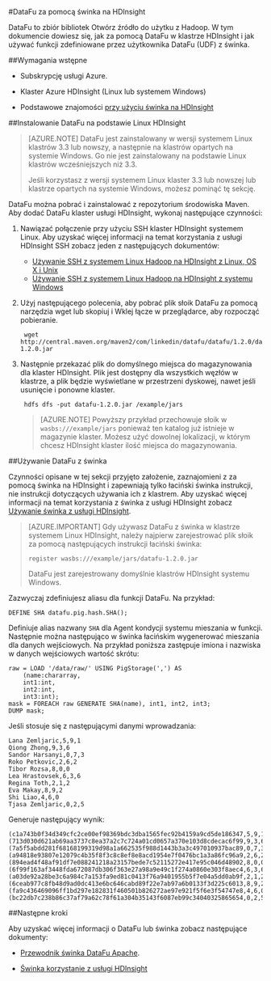 <properties
pageTitle="DataFu za pomocą świnka na HDInsight"
description="DataFu to zbiór bibliotek do użytku z Hadoop. Dowiedz się, jak można używać DataFu z świnka na klaster HDInsight."
services="hdinsight"
documentationCenter=""
authors="Blackmist"
manager="jhubbard"
editor="cgronlun"/>

<tags
ms.service="hdinsight"
ms.devlang="na"
ms.topic="article"
ms.tgt_pltfrm="na"
ms.workload="big-data"
ms.date="08/23/2016"
ms.author="larryfr"/>

#<a name="use-datafu-with-pig-on-hdinsight"></a>DataFu za pomocą świnka na HDInsight

DataFu to zbiór bibliotek Otwórz źródło do użytku z Hadoop. W tym dokumencie dowiesz się, jak za pomocą DataFu w klastrze HDInsight i jak używać funkcji zdefiniowane przez użytkownika DataFu (UDF) z świnka.

##<a name="prerequisites"></a>Wymagania wstępne

* Subskrypcję usługi Azure.

* Klaster Azure HDInsight (Linux lub systemem Windows)

* Podstawowe znajomości [przy użyciu świnka na HDInsight](hdinsight-use-pig.md)

##<a name="install-datafu-on-linux-based-hdinsight"></a>Instalowanie DataFu na podstawie Linux HDInsight

> [AZURE.NOTE] DataFu jest zainstalowany w wersji systemem Linux klastrów 3.3 lub nowszy, a następnie na klastrów opartych na systemie Windows. Go nie jest zainstalowany na podstawie Linux klastrów wcześniejszych niż 3.3.
>
> Jeśli korzystasz z wersji systemem Linux klaster 3.3 lub nowszej lub klastrze opartych na systemie Windows, możesz pominąć tę sekcję.

DataFu można pobrać i zainstalować z repozytorium środowiska Maven. Aby dodać DataFu klaster usługi HDInsight, wykonaj następujące czynności:

1. Nawiązać połączenie przy użyciu SSH klaster HDInsight systemem Linux. Aby uzyskać więcej informacji na temat korzystania z usługi HDInsight SSH zobacz jeden z następujących dokumentów:

    * [Używanie SSH z systemem Linux Hadoop na HDInsight z Linux, OS X i Unix](hdinsight-hadoop-linux-use-ssh-unix.md)
    * [Używanie SSH z systemem Linux Hadoop na HDInsight z systemu Windows](hdinsight-hadoop-linux-use-ssh-unix.md)
    
2. Użyj następującego polecenia, aby pobrać plik słoik DataFu za pomocą narzędzia wget lub skopiuj i Wklej łącze w przeglądarce, aby rozpocząć pobieranie.

        wget http://central.maven.org/maven2/com/linkedin/datafu/datafu/1.2.0/datafu-1.2.0.jar

3. Następnie przekazać plik do domyślnego miejsca do magazynowania dla klaster HDInsight. Plik jest dostępny dla wszystkich węzłów w klastrze, a plik będzie wyświetlane w przestrzeni dyskowej, nawet jeśli usunięcie i ponowne klaster.

        hdfs dfs -put datafu-1.2.0.jar /example/jars
    
    > [AZURE.NOTE] Powyższy przykład przechowuje słoik w `wasbs:///example/jars` ponieważ ten katalog już istnieje w magazynie klaster. Możesz użyć dowolnej lokalizacji, w którym chcesz HDInsight klaster ilość miejsca do magazynowania.

##<a name="use-datafu-with-pig"></a>Używanie DataFu z świnka

Czynności opisane w tej sekcji przyjęto założenie, zaznajomieni z za pomocą świnka na HDInsight i zapewniają tylko łaciński świnka instrukcji, nie instrukcji dotyczących używania ich z klastrem. Aby uzyskać więcej informacji na temat korzystania z świnka z usługi HDInsight zobacz [Używanie świnka z usługi HDInsight](hdinsight-use-pig.md).

> [AZURE.IMPORTANT] Gdy używasz DataFu z świnka w klastrze systemem Linux HDInsight, należy najpierw zarejestrować plik słoik za pomocą następujących instrukcji łaciński świnka:
>
> ```register wasbs:///example/jars/datafu-1.2.0.jar```
>
> DataFu jest zarejestrowany domyślnie klastrów HDInsight systemu Windows.

Zazwyczaj zdefiniujesz aliasu dla funkcji DataFu. Na przykład:

    DEFINE SHA datafu.pig.hash.SHA();
    
Definiuje alias nazwany `SHA` dla Agent kondycji systemu mieszania w funkcji. Następnie można następująco w świnka łacińskim wygenerować mieszania dla danych wejściowych. Na przykład poniższa zastępuje imiona i nazwiska w danych wejściowych wartość skrótu:

    raw = LOAD '/data/raw/' USING PigStorage(',') AS  
        (name:chararray, 
        int1:int, 
        int2:int,
        int3:int); 
    mask = FOREACH raw GENERATE SHA(name), int1, int2, int3; 
    DUMP mask;

Jeśli stosuje się z następującymi danymi wprowadzania:

    Lana Zemljaric,5,9,1
    Qiong Zhong,9,3,6
    Sandor Harsanyi,0,7,3
    Roko Petkovic,2,6,2
    Tibor Rozsa,8,0,0
    Lea Hrastovsek,6,3,6
    Regina Toth,2,1,2
    Eva Makay,8,9,2
    Shi Liao,4,6,0
    Tjasa Zemljaric,0,2,5
    
Generuje następujący wynik:

    (c1a743b0f34d349cfc2ce00ef98369bdc3dba1565fec92b4159a9cd5de186347,5,9,1)
    (713d030d621ab69aa3737c8ea37a2c7c724a01cd0657a370e103d8cdecac6f99,9,3,6)
    (7a5f5abdd281f68168199319d98a1a662535f988d1443b3a3c497010937bac89,0,7,3)
    (a94818e93807e12079c4b35f8f3c8c8ef8e8acd1954e7f0476bc1a3a86fc96a9,2,6,2)
    (894ead4f48af91df7e088241218a23157bede7c52115272e417e95c046d48902,8,0,0)
    (6f99f163af3448fda672087db306f363e27a98a9e49c1f274a0860e303f8aec4,6,3,6)
    (a03de92a28be3c6a984c7a153fa9ed81c0413f76a9401955b5f7e04a5dd0ab9f,2,1,2)
    (6ceab977c8fb48d9ad0dc413e6bc646cabd89f22e7ab97a6b0133f3d225c6013,8,9,2)
    (fa9c436469096ff1bd297e182831f460501b826272ae97e921f5f6e3f54747e8,4,6,0)
    (bc22db7c238b86c37af79a62c78f61a304b35143f6087eb99c34040325865654,0,2,5)

##<a name="next-steps"></a>Następne kroki

Aby uzyskać więcej informacji o DataFu lub świnka zobacz następujące dokumenty:

* [Przewodnik świnka DataFu Apache](http://datafu.incubator.apache.org/docs/datafu/guide.html).

* [Świnka korzystanie z usługi HDInsight](hdinsight-use-pig.md)
